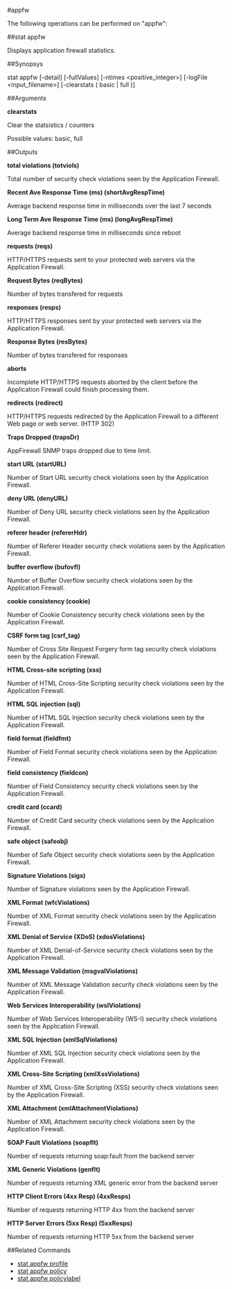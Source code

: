 #appfw

The following operations can be performed on "appfw":


##stat appfw

Displays application firewall statistics.


##Synopsys

stat appfw [-detail] [-fullValues] [-ntimes &lt;positive_integer>] [-logFile &lt;input_filename>] [-clearstats ( basic | full )]


##Arguments

<b>clearstats</b>
Clear the statsistics / counters
Possible values: basic, full



##Outputs

<b>total violations (totviols)</b>
Total number of security check violations seen by the Application Firewall.

<b>Recent Ave Response Time (ms) (shortAvgRespTime)</b>
Average backend response time in milliseconds over the last 7 seconds

<b>Long Term Ave Response Time (ms) (longAvgRespTime)</b>
Average backend response time in milliseconds since reboot

<b>requests (reqs)</b>
HTTP/HTTPS requests sent to your protected web servers via the Application Firewall.

<b>Request Bytes (reqBytes)</b>
Number of bytes transfered for requests

<b>responses (resps)</b>
HTTP/HTTPS responses sent by your protected web servers via the Application Firewall.

<b>Response Bytes (resBytes)</b>
Number of bytes transfered for responses

<b>aborts</b>
Incomplete HTTP/HTTPS requests aborted by the client before the Application Firewall could finish processing them.

<b>redirects (redirect)</b>
HTTP/HTTPS requests redirected by the Application Firewall to a different Web page or web server. (HTTP 302)

<b>Traps Dropped (trapsDr)</b>
AppFirewall SNMP traps dropped due to time limit.

<b>start URL (startURL)</b>
Number of Start URL security check violations seen by the Application Firewall.

<b>deny URL (denyURL)</b>
Number of Deny URL security check violations seen by the Application Firewall.

<b>referer header (refererHdr)</b>
Number of Referer Header security check violations seen by the Application Firewall.

<b>buffer overflow (bufovfl)</b>
Number of Buffer Overflow security check violations seen by the Application Firewall.

<b>cookie consistency (cookie)</b>
Number of Cookie Consistency security check violations seen by the Application Firewall.

<b>CSRF form tag (csrf_tag)</b>
Number of Cross Site Request Forgery form tag security check violations seen by the Application Firewall.

<b>HTML Cross-site scripting (xss)</b>
Number of HTML Cross-Site Scripting security check violations seen by the Application Firewall.

<b>HTML SQL injection (sql)</b>
Number of HTML SQL Injection security check violations seen by the Application Firewall.

<b>field format (fieldfmt)</b>
Number of Field Format security check violations seen by the Application Firewall.

<b>field consistency (fieldcon)</b>
Number of Field Consistency security check violations seen by the Application Firewall.

<b>credit card (ccard)</b>
Number of Credit Card security check violations seen by the Application Firewall.

<b>safe object (safeobj)</b>
Number of Safe Object security check violations seen by the Application Firewall.

<b>Signature Violations (sigs)</b>
Number of Signature violations seen by the Application Firewall.

<b>XML Format (wfcViolations)</b>
Number of XML Format security check violations seen by the Application Firewall.

<b>XML Denial of Service (XDoS) (xdosViolations)</b>
Number of XML Denial-of-Service security check violations seen by the Application Firewall.

<b>XML Message Validation (msgvalViolations)</b>
Number of XML Message Validation security check violations seen by the Application Firewall.

<b>Web Services Interoperability (wsIViolations)</b>
Number of Web Services Interoperability (WS-I) security check violations seen by the Application Firewall.

<b>XML SQL Injection (xmlSqlViolations)</b>
Number of XML SQL Injection security check violations seen by the Application Firewall.

<b>XML Cross-Site Scripting (xmlXssViolations)</b>
Number of XML Cross-Site Scripting (XSS) security check violations seen by the Application Firewall.

<b>XML Attachment (xmlAttachmentViolations)</b>
Number of XML Attachment security check violations seen by the Application Firewall.

<b>SOAP Fault Violations (soapflt)</b>
Number of requests returning soap:fault from the backend server

<b>XML Generic Violations (genflt)</b>
Number of requests returning XML generic error from the backend server

<b>HTTP Client Errors (4xx Resp) (4xxResps)</b>
Number of requests returning HTTP 4xx from the backend server

<b>HTTP Server Errors (5xx Resp) (5xxResps)</b>
Number of requests returning HTTP 5xx from the backend server



##Related Commands

<ul><li><a href="../../../#stat-appfw-pr/#stat-appfw-pr">stat appfw profile</a></li><li><a href="../../../stat-appfw-p/stat-appfw-p">stat appfw policy</a></li><li><a href="../../../html#stat-appfw-policy/html#stat-appfw-policy">stat appfw policylabel</a></li></ul>



